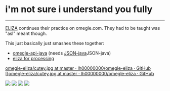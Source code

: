 # i'm not sure i understand you fully
---
[ELIZA](http://en.wikipedia.org/wiki/ELIZA) continues their practice on omegle.com. They had to be taught was "asl" meant though.

This just basically just smashes these together:
* [omegle-api-java](https://github.com/nikkiii/omegle-api-java) (needs [JSON-java](https://github.com/douglascrockford/)JSON-java)
* [eliza for processing](https://github.com/codeanticode/eliza)

[omegle-eliza/cutey.jpg at master · lh00000000/omegle-eliza · GitHub](https://github.com/lh00000000/omegle-eliza/blob/master/assets/cutey.jpg)
[[[omegle-eliza/cutey.jpg at master · lh00000000/omegle-eliza · GitHub](https://github.com/lh00000000/omegle-eliza/blob/master/assets/cutey.jpg)

![](https://github.com/lh00000000/omegle-eliza/blob/master/assets/cutey.jpg?raw=true)
![](https://github.com/lh00000000/omegle-eliza/blob/master/assets/fantasies.jpg?raw=true)
![](https://github.com/lh00000000/omegle-eliza/blob/master/assets/favor.jpg?raw=true)
![](https://github.com/lh00000000/omegle-eliza/blob/master/assets/megan.jpg?raw=true)